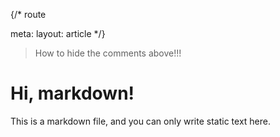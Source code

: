 {/*
route

meta:
  layout: article
*/}

> How to hide the comments above!!!

# Hi, markdown!

This is a markdown file, and you can only write static text here.


